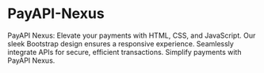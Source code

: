 # PayAPI-Nexus
PayAPI Nexus: Elevate your payments with HTML, CSS, and JavaScript. Our sleek Bootstrap design ensures a responsive experience. Seamlessly integrate APIs for secure, efficient transactions. Simplify payments with PayAPI Nexus.
